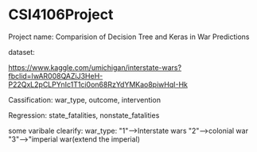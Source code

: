 # CSI4106Project

Project name: Comparision of Decision Tree and Keras in War Predictions

dataset:

https://www.kaggle.com/umichigan/interstate-wars?fbclid=IwAR008QAZiJ3HeH-P22QxL2pCLPYnIc1T1ci0on68RzYdYMKao8piwHqI-Hk

Cassification: 
war_type, outcome, intervention

Regression:
state_fatalities, nonstate_fatalities


some varibale clearify:
war_type: "1"-->Interstate wars
          "2"-->colonial war
          "3"-->"imperial war(extend the imperial)
